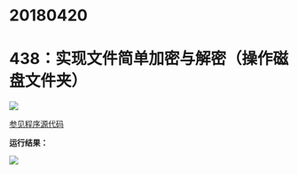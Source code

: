 # 20180420

# 438：实现文件简单加密与解密（操作磁盘文件夹）

<img src="http://image.renkaigis.com/keepcoding/2018042001.png">

<a href="https://github.com/renkaigis/KeepCoding/tree/master/2018/04/20" target="_blank">参见程序源代码</a>

**运行结果：**

<img src="http://image.renkaigis.com/keepcoding/2018042002.png">